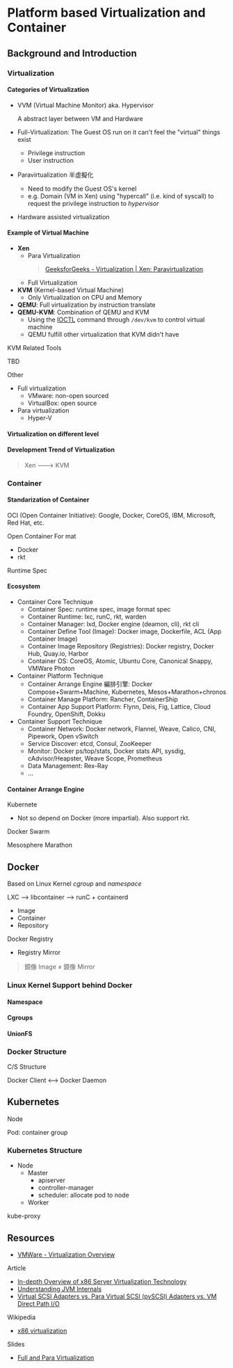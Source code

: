 # Platform based Virtualization and Container

## Background and Introduction

### Virtualization

#### Categories of Virtualization

* VVM (Virtual Machine Monitor) aka. Hypervisor

    A abstract layer between VM and Hardware

* Full-Virtualization: The Guest OS run on it can't feel the "virtual" things exist
  * Privilege instruction
  * User instruction
* Paravirtualization 半虛擬化
  * Need to modify the Guest OS's kernel
  * e.g. Domain (VM in Xen) using "hypercall" (i.e. kind of syscall) to request the privilege instruction to *hypervisor*
* Hardware assisted virtualization

#### Example of Virtual Machine

* **Xen**
  * Para Virtualization
    > [GeeksforGeeks - Virtualization | Xen: Paravirtualization](https://www.geeksforgeeks.org/virtualization-xen-paravirtualization/)
  * Full Virtualization
* **KVM** (Kernel-based Virtual Machine)
  * Only Virtualization on CPU and Memory
* **QEMU**: Full virtualization by instruction translate
* **QEMU-KVM**: Combination of QEMU and KVM
  * Using the [IOCTL](https://en.wikipedia.org/wiki/Ioctl) command through `/dev/kvm` to control virtual machine
  * QEMU fulfill other virtualization that KVM didn't have

KVM Related Tools

TBD

Other

* Full virtualization
  * VMware: non-open sourced
  * VirtualBox: open source
* Para virtualization
  * Hyper-V

#### Virtualization on different level

#### Development Trend of Virtualization

> Xen ---> KVM

### Container

#### Standarization of Container

OCI (Open Container Initiative): Google, Docker, CoreOS, IBM, Microsoft, Red Hat, etc.

Open Container For mat

* Docker
* rkt

Runtime Spec

#### Ecosystem

* Container Core Technique
  * Container Spec: runtime spec, image format spec
  * Container Runtime: lxc, runC, rkt, warden
  * Container Manager: lxd, Docker engine (deamon, cli), rkt cli
  * Container Define Tool (Image): Docker image, Dockerfile, ACL (App Container Image)
  * Container Image Repository (Registries): Docker registry, Docker Hub, Quay.io, Harbor
  * Container OS: CoreOS, Atomic, Ubuntu Core, Canonical Snappy, VMWare Photon
* Container Platform Technique
  * Container Arrange Engine 編排引擎: Docker Compose+Swarm+Machine, Kubernetes, Mesos+Marathon+chronos
  * Container Manage Platform: Rancher, ContainerShip
  * Container App Support Platform: Flynn, Deis, Fig, Lattice, Cloud Foundry, OpenShift, Dokku
* Container Support Technique
  * Container Network: Docker network, Flannel, Weave, Calico, CNI, Pipework, Open vSwitch
  * Service Discover: etcd, Consul, ZooKeeper
  * Monitor: Docker ps/top/stats, Docker stats API, sysdig, cAdvisor/Heapster, Weave Scope, Prometheus
  * Data Management: Rex-Ray
  * ...

#### Container Arrange Engine

Kubernete

* Not so depend on Docker (more impartial). Also support rkt.

Docker Swarm

Mesosphere Marathon

## Docker

Based on Linux Kernel *cgroup* and *namespace*

LXC --> libcontainer --> runC + containerd

* Image
* Container
* Repository

Docker Registry

* Registry Mirror

> 鏡像 Image ≠ 鏡像 Mirror

### Linux Kernel Support behind Docker

#### Namespace

#### Cgroups

#### UnionFS

### Docker Structure

C/S Structure

Docker Client <--> Docker Daemon

## Kubernetes

Node

Pod: container group

### Kubernetes Structure

* Node
  * Master
    * apiserver
    * controller-manager
    * scheduler: allocate pod to node
  * Worker

kube-proxy

## Resources

* [VMWare - Virtualization Overview](https://www.vmware.com/pdf/virtualization.pdf)

Article

* [In-depth Overview of x86 Server Virtualization Technology](https://dzone.com/articles/depth-overview-x86-server)
* [Understanding JVM Internals](https://www.cubrid.org/blog/understanding-jvm-internals)
* [Virtual SCSI Adapters vs. Para Virtual SCSI (pvSCSI) Adapters vs. VM Direct Path I/O](https://clearwaterthoughts.wordpress.com/tag/paravirtualization/)

Wikipedia

* [x86 virtualization](https://en.wikipedia.org/wiki/X86_virtualization)

Slides

* [Full and Para Virtualization](https://www.unf.edu/~sahuja/cloudcourse/Fullandparavirtualization.pdf)
